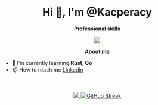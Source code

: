 <h1 align="center">Hi 👋, I'm @Kacperacy</h1>

<p align="center"> 
 <strong>
  Professional skills
  </strong>
</p>

<p align="center">
  <a href="https://skillicons.dev">
    <img src="https://skillicons.dev/icons?i=cs,dotnet,postgres,mongo,angular,react,vue,ts,js,tailwind,jenkins,azure,docker,git" />
  </a>
</p>

<p align="center"> 
 <strong>
  About me
  </strong>
</p>

- 🌱 I’m currently learning **Rust, Go**
- 📫 How to reach me [Linkedin](https://www.linkedin.com/in/kacper-maciolek/)

</br>

<p align="center">
 <a href="#" alt="Moien Tajik's github stats">
  <img src="https://github-readme-stats.vercel.app/api?username=Kacperacy&theme=tokyonight&show_icons=true" />
 </a>
<a href="https://git.io/streak-stats">
 <img src="https://streak-stats.demolab.com?user=kacperacy&theme=tokyonight&card_width=350" alt="GitHub Streak" />
</a>
</p>
